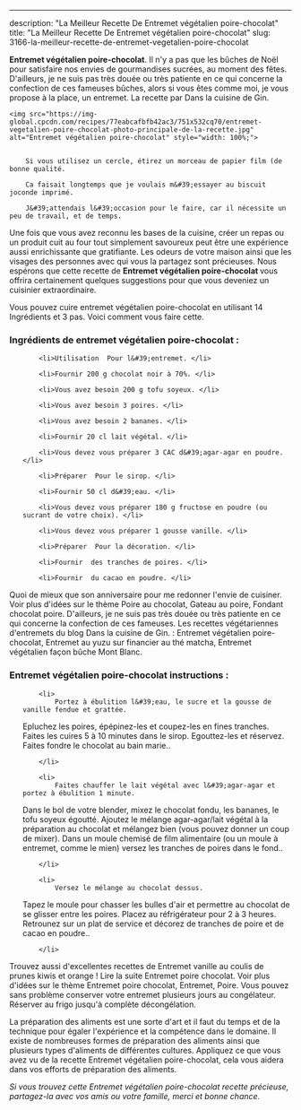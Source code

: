 ---
description: "La Meilleur Recette De Entremet végétalien poire-chocolat"
title: "La Meilleur Recette De Entremet végétalien poire-chocolat"
slug: 3166-la-meilleur-recette-de-entremet-vegetalien-poire-chocolat

<p>
	<strong>Entremet végétalien poire-chocolat</strong>. 
	Il n&#39;y a pas que les bûches de Noël pour satisfaire nos envies de gourmandises sucrées, au moment des fêtes. D&#39;ailleurs, je ne suis pas très douée ou très patiente en ce qui concerne la confection de ces fameuses bûches, alors si vous êtes comme moi, je vous propose à la place, un entremet. La recette par Dans la cuisine de Gin.
</p>
<p>
	
	<img src="https://img-global.cpcdn.com/recipes/77eabcafbfb42ac3/751x532cq70/entremet-vegetalien-poire-chocolat-photo-principale-de-la-recette.jpg" alt="Entremet végétalien poire-chocolat" style="width: 100%;">
	
	
		Si vous utilisez un cercle, étirez un morceau de papier film (de bonne qualité.
	
		Ca faisait longtemps que je voulais m&#39;essayer au biscuit joconde imprimé.
	
		J&#39;attendais l&#39;occasion pour le faire, car il nécessite un peu de travail, et de temps.
	
</p>

Une fois que vous avez reconnu les bases de la cuisine, créer un repas ou un produit cuit au four tout simplement savoureux peut être une expérience aussi enrichissante que gratifiante. Les odeurs de votre maison ainsi que les visages des personnes avec qui vous la partagez sont précieuses. Nous espérons que cette recette de <strong> Entremet végétalien poire-chocolat </strong> vous offrira certainement quelques suggestions pour que vous deveniez un cuisinier extraordinaire.

<!--inarticleads1-->

Vous pouvez cuire entremet végétalien poire-chocolat en utilisant 14 Ingrédients et 3 pas. Voici comment vous faire cette.

<h3>Ingrédients de entremet végétalien poire-chocolat :</h3>

<ol>
	
		<li>Utilisation  Pour l&#39;entremet. </li>
	
		<li>Fournir 200 g chocolat noir à 70%. </li>
	
		<li>Vous avez besoin 200 g tofu soyeux. </li>
	
		<li>Vous avez besoin 3 poires. </li>
	
		<li>Vous avez besoin 2 bananes. </li>
	
		<li>Fournir 20 cl lait végétal. </li>
	
		<li>Vous devez vous préparer 3 CAC d&#39;agar-agar en poudre. </li>
	
		<li>Préparer  Pour le sirop. </li>
	
		<li>Fournir 50 cl d&#39;eau. </li>
	
		<li>Vous devez vous préparer 180 g fructose en poudre (ou sucrant de votre choix). </li>
	
		<li>Vous devez vous préparer 1 gousse vanille. </li>
	
		<li>Préparer  Pour la décoration. </li>
	
		<li>Fournir  des tranches de poires. </li>
	
		<li>Fournir  du cacao en poudre. </li>
	
</ol>

Quoi de mieux que son anniversaire pour me redonner l&#39;envie de cuisiner. Voir plus d&#39;idées sur le thème Poire au chocolat, Gateau au poire, Fondant chocolat poire. D&#39;ailleurs, je ne suis pas très douée ou très patiente en ce qui concerne la confection de ces fameuses. Les recettes végétariennes d&#39;entremets du blog Dans la cuisine de Gin. : Entremet végétalien poire-chocolat, Entremet au yuzu sur financier au thé matcha, Entremet végétalien façon bûche Mont Blanc. 

<!--inarticleads2-->

<h3>Entremet végétalien poire-chocolat instructions :</h3>

<ol>
	
		<li>
			Portez à ébulition l&#39;eau, le sucre et la gousse de vanille fendue et grattée.
Epluchez les poires, épépinez-les et coupez-les en fines tranches.
Faites les cuires 5 à 10 minutes dans le sirop. Egouttez-les et réservez.
Faites fondre le chocolat au bain marie..
			
			
		</li>
	
		<li>
			Faites chauffer le lait végétal avec l&#39;agar-agar et portez à ébulition 1 minute.
Dans le bol de votre blender, mixez le chocolat fondu, les bananes, le tofu soyeux égoutté.
Ajoutez le mélange agar-agar/lait végétal à la préparation au chocolat et mélangez bien (vous pouvez donner un coup de mixer).
Dans un moule chemisé de film alimentaire (ou un moule à entremet, comme le mien) versez les tranches de poires dans le fond..
			
			
		</li>
	
		<li>
			Versez le mélange au chocolat dessus.
Tapez le moule pour chasser les bulles d&#39;air et permettre au chocolat de se glisser entre les poires.
Placez au réfrigérateur pour 2 à 3 heures.
Retrounez sur un plat de service et décorez de tranches de poire et de cacao en poudre..
			
			
		</li>
	
</ol>

Trouvez aussi d&#39;excellentes recettes de Entremet vanille au coulis de prunes kiwis et orange ! Lire la suite Entremet poire chocolat. Voir plus d&#39;idées sur le thème Entremet poire chocolat, Entremet, Poire. Vous pouvez sans problème conserver votre entremet plusieurs jours au congélateur. Réserver au frigo jusqu&#39;à complète décongélation. 

<!--inarticleads1-->

<p>
La préparation des aliments est une sorte d'art et il faut du temps et de la technique pour égaler l'expérience et la compétence dans le domaine. Il existe de nombreuses formes de préparation des aliments ainsi que plusieurs types d'aliments de différentes cultures. Appliquez ce que vous avez vu de la recette Entremet végétalien poire-chocolat, cela vous aidera dans vos efforts de préparation des aliments.
</p>

<p>
<i>Si vous trouvez cette Entremet végétalien poire-chocolat recette précieuse, partagez-la avec vos amis ou votre famille, merci et bonne chance.</i>
</p>
